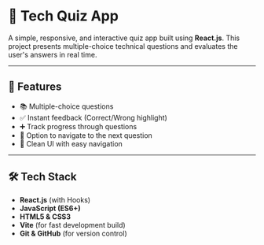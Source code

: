# 🧠 Tech Quiz App

A simple, responsive, and interactive quiz app built using **React.js**. This project presents multiple-choice technical questions and evaluates the user's answers in real time.

---

## 🚀 Features

- 📚 Multiple-choice questions
- ✅ Instant feedback (Correct/Wrong highlight)
- ➕ Track progress through questions
- 🔄 Option to navigate to the next question
- 🎯 Clean UI with easy navigation

---

## 🛠️ Tech Stack

- **React.js** (with Hooks)
- **JavaScript (ES6+)**
- **HTML5 & CSS3**
- **Vite** (for fast development build)
- **Git & GitHub** (for version control)

